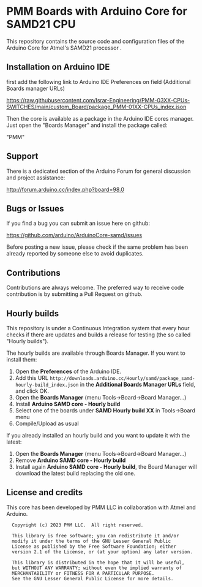 # PMM Boards with Arduino Core for SAMD21 CPU

This repository contains the source code and configuration files of the Arduino Core
for Atmel's SAMD21 processor .

## Installation on Arduino IDE

first add the following link to Arduino IDE Preferences on field (Additional Boards manager URLs)

https://raw.githubusercontent.com/Israr-Engineering/PMM-03XX-CPUs-SWITCHES/main/custom_Board/package_PMM-01XX-CPUs_index.json

Then the core is available as a package in the Arduino IDE cores manager.
Just open the "Boards Manager" and install the package called:

"PMM"

## Support

There is a dedicated section of the Arduino Forum for general discussion and project assistance:

http://forum.arduino.cc/index.php?board=98.0

## Bugs or Issues

If you find a bug you can submit an issue here on github:

https://github.com/arduino/ArduinoCore-samd/issues

Before posting a new issue, please check if the same problem has been already reported by someone else
to avoid duplicates.

## Contributions

Contributions are always welcome. The preferred way to receive code contribution is by submitting a 
Pull Request on github.

## Hourly builds

This repository is under a Continuous Integration system that every hour checks if there are updates and
builds a release for testing (the so called "Hourly builds").

The hourly builds are available through Boards Manager. If you want to install them:
  1. Open the **Preferences** of the Arduino IDE.
  2. Add this URL `http://downloads.arduino.cc/Hourly/samd/package_samd-hourly-build_index.json` in the **Additional Boards Manager URLs** field, and click OK.
  3. Open the **Boards Manager** (menu Tools->Board->Board Manager...)
  4. Install **Arduino SAMD core - Hourly build**
  5. Select one of the boards under **SAMD Hourly build XX** in Tools->Board menu
  6. Compile/Upload as usual

If you already installed an hourly build and you want to update it with the latest:
  1. Open the **Boards Manager** (menu Tools->Board->Board Manager...)
  2. Remove **Arduino SAMD core - Hourly build**
  3. Install again **Arduino SAMD core - Hourly build**, the Board Manager will download the latest build replacing the old one.

## License and credits

This core has been developed by PMM LLC in collaboration with Atmel and Arduino.

```
  Copyright (c) 2023 PMM LLC.  All right reserved.

  This library is free software; you can redistribute it and/or
  modify it under the terms of the GNU Lesser General Public
  License as published by the Free Software Foundation; either
  version 2.1 of the License, or (at your option) any later version.

  This library is distributed in the hope that it will be useful,
  but WITHOUT ANY WARRANTY; without even the implied warranty of
  MERCHANTABILITY or FITNESS FOR A PARTICULAR PURPOSE.
  See the GNU Lesser General Public License for more details.
  
```
